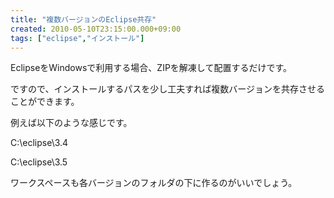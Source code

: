 ```yaml
---
title: "複数バージョンのEclipse共存"
created: 2010-05-10T23:15:00.000+09:00
tags: ["eclipse","インストール"]
---
```

EclipseをWindowsで利用する場合、ZIPを解凍して配置するだけです。

ですので、インストールするパスを少し工夫すれば複数バージョンを共存させることができます。
<!--more-->
例えば以下のような感じです。

C:\\eclipse\\3.4

C:\\eclipse\\3.5

ワークスペースも各バージョンのフォルダの下に作るのがいいでしょう。
